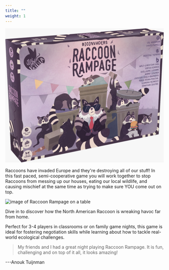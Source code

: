 ```yaml
---
title: ""
weight: 1
---
```


![image of Raccoon Rampage on a table](images/box.jpg)


Raccoons have invaded Europe and they're destroying all of our stuff! In this fast paced, semi-cooperative game you will work together to stop Raccoons from messing up our houses, eating our local wildlife, and causing mischief at the same time as trying to make sure YOU come out on top.


![image of Raccoon Rampage on a table](images/morecards.jpg)


Dive in to discover how the North American Raccoon is wreaking havoc far from home.

Perfect for 3-4 players in classrooms or on family game nights, this game is ideal for fostering negotiation skills while learning about how to tackle real-world ecological challenges.

>My friends and I had a great night playing Raccoon Rampage. It is fun, challenging and on top of it all, it looks amazing!

\---Anouk Tuijnman